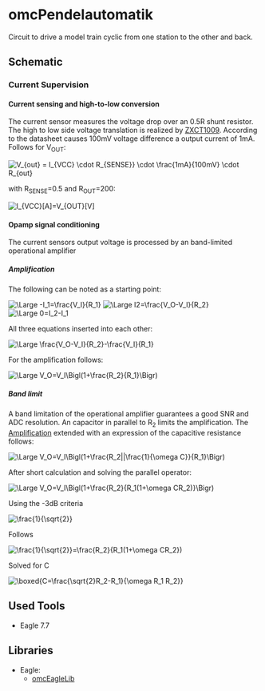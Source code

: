 # omcPendelautomatik
Circuit to drive a model train cyclic from one station to the other and back.




## Schematic

### Current Supervision

#### Current sensing and high-to-low conversion
The current sensor measures the voltage drop over an 0.5R shunt resistor. The high to low side voltage translation
is realized by [ZXCT1009](https://www.diodes.com/assets/Datasheets/ZXCT1009.pdf). According to the datasheet causes 
100mV voltage difference a output current of 1mA. Follows for V<sub>OUT</sub>:

<img src="https://latex.codecogs.com/svg.latex?\Large&space;V_{out}%20=%20I_{VCC}%20\cdot%20R_{SENSE}%20\cdot%20\frac{1mA}{100mV}%20\cdot%20R_{out}" title="V_{out} = I_{VCC} \cdot R_{SENSE}} \cdot \frac{1mA}{100mV} \cdot R_{out}" />

with R<sub>SENSE</sub>=0.5 and R<sub>OUT</sub>=200:

<img src="https://latex.codecogs.com/svg.latex?\Large&space;I_{VCC}[A]=V_{OUT}[V]" title="I_{VCC}[A]=V_{OUT}[V]" />



#### Opamp signal conditioning
The current sensors output voltage is processed by an band-limited operational amplifier


##### Amplification
The following can be noted as a starting point:

<img src="https://latex.codecogs.com/svg.latex?\Large&space;-I_1=\frac{V_I}{R_1}" title="\Large -I_1=\frac{V_I}{R_1}" />
<img src="https://latex.codecogs.com/svg.latex?\Large&space;I2=\frac{V_O-V_I}{R_2}" title="\Large I2=\frac{V_O-V_I}{R_2}" />
<img src="https://latex.codecogs.com/svg.latex?\Large&space;0=I_2-I_1" title="\Large 0=I_2-I_1" />

All three equations inserted into each other:

<img src="https://latex.codecogs.com/svg.latex?\Large&space;0=\frac{V_O-V_I}{R_2}-\frac{V_I}{R_1}" title="\Large \frac{V_O-V_I}{R_2}-\frac{V_I}{R_1}" />

For the amplification follows:

<img src="https://latex.codecogs.com/svg.latex?\Large&space;V_O=V_I\Bigl(1+\frac{R_2}{R_1}\Bigr)" title="\Large V_O=V_I\Bigl(1+\frac{R_2}{R_1}\Bigr)" />


##### Band limit
A band limitation of the operational amplifier guarantees a good SNR and ADC resolution. An capacitor in parallel to R<sub>2</sub> limits the amplification.
The [Amplification](#Amplification) extended with an expression of the capacitive resistance follows:

<img src="https://latex.codecogs.com/svg.latex?\Large&space;V_O=V_I\Bigl(1+\frac{R_2||\frac{1}{\omega%20C}}{R_1}\Bigr)" title="\Large V_O=V_I\Bigl(1+\frac{R_2||\frac{1}{\omega C}}{R_1}\Bigr)" />

After short calculation and solving the parallel operator:

<img src="https://latex.codecogs.com/svg.latex?\Large&space;V_O=V_I\Bigl(1+\frac{R_2}{R_1(1+\omega%20CR_2)}\Bigr)" title="\Large V_O=V_I\Bigl(1+\frac{R_2}{R_1(1+\omega CR_2)}\Bigr)" />

Using the -3dB criteria

<img src="https://latex.codecogs.com/svg.latex?\Large&space;\frac{1}{\sqrt{2}}" title="\frac{1}{\sqrt{2}}" />

Follows

<img src="https://latex.codecogs.com/svg.latex?\Large&space;\frac{1}{\sqrt{2}}=\frac{R_2}{R_1(1+\omega%20CR_2})" title="\frac{1}{\sqrt{2}}=\frac{R_2}{R_1(1+\omega CR_2})" />

Solved for C

<img src="https://latex.codecogs.com/svg.latex?\Large&space;\boxed{C=\frac{\sqrt{2}R_2-R_1}{\omega%20R_1%20R_2}}" title="\boxed{C=\frac{\sqrt{2}R_2-R_1}{\omega R_1 R_2}}" />


## Used Tools
* Eagle 7.7


## Libraries
* Eagle:
    * [omcEagleLib](https://github.com/gallioleo/omcEagleLib)
	

